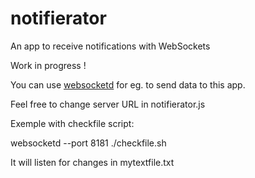 # notifierator
An app to receive notifications with WebSockets

Work in progress !

You can use [websocketd](http://websocketd.com) for eg. to send data to this app.

Feel free to change server URL in notifierator.js


Exemple with checkfile script:

websocketd --port 8181 ./checkfile.sh

It will listen for changes in mytextfile.txt
